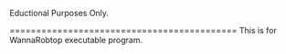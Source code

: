 Eductional Purposes Only.

===========================================
<readme>
This is for WannaRobtop executable program.
